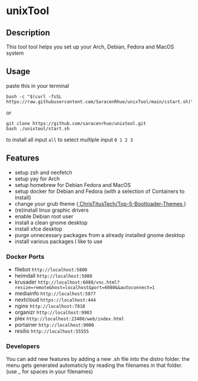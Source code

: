 # unixTool

## Description

This tool tool helps you set up your Arch, Debian, Fedora and MacOS system 

## Usage

paste this in your terminal
```
bash -c "$(curl -fsSL https://raw.githubusercontent.com/SaracenRhue/unixTool/main/cstart.sh)"
```

or

```
git clone https://github.com/saracenrhue/unixtool.git
bash ./unixtool/start.sh
```

to install all input `all`
to select multiple input `0 1 2 3`


## Features 
* setup zsh and neofetch
* setup yay for Arch
* setup homebrew for Debian Fedora and MacOS
* setup docker for Debian and Fedora (with a selection of Containers to install)
* change your grub theme ([ ChrisTitusTech/Top-5-Bootloader-Themes ](https://github.com/ChrisTitusTech/Top-5-Bootloader-Themes))
* (re)install linux graphic drivers
* enable Debian root user
* install a clean gnome desktop
* install xfce desktop
* purge unnecessary packages from a already installed gnome desktop
* install various packages I like to use



### Docker Ports
* filebot `http://localhost:5800`
* heimdall `http://localhost:5080`
* krusader `http://localhost:6080/vnc.html?resize=remote&host=localhost&port=6080&&autoconnect=1`
* mediainfo `http://localhost:5877`
* nextcloud `https://localhost:444`
* nginx `http://localhost:7818`
* organizr `http://localhost:9983`
* plex `http://localhost:23400/web/index.html`
* portainer `http://localhost:9000`
* resilio `http://localhost:55555`

### Developers

You can add new features by adding a new .sh file into the distro folder.
the menu gets generated automaticly by reading the filenames in that folder.
(use _ for spaces in your filenames)